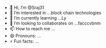 - 👋 Hi, I’m @Sraj31
- 👀 I’m interested in ...block chain technologies
- 🌱 I’m currently learning ...Ly
- 💞️ I’m looking to collaborates on ...facccvbnm
- 📫 How to reach me ...
- 😄 Pronouns: ...
- ⚡ Fun facts: ...

<!---
Sraj31/Sraj31 is a ✨ special ✨ repository because its `README.md` (this file) appears on your GitHub profile.
You can click the Preview link to take a look at your changes.
--->
